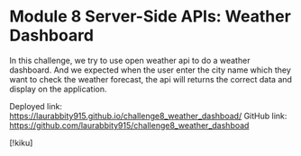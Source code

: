 # Module 8 Server-Side APIs: Weather Dashboard

In this challenge, we try to use open weather api to do a weather dashboard.
And we expected when the user enter the city name which they want to check the weather forecast, the api will returns the correct data and display on the application.

Deployed link: https://laurabbity915.github.io/challenge8_weather_dashboad/
GitHub link: https://github.com/laurabbity915/challenge8_weather_dashboad

[!kiku]